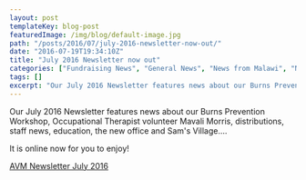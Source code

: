```yaml
---
layout: post
templateKey: blog-post
featuredImage: /img/blog/default-image.jpg
path: "/posts/2016/07/july-2016-newsletter-now-out/"
date: "2016-07-19T19:34:10Z"
title: "July 2016 Newsletter now out"
categories: ["Fundraising News", "General News", "News from Malawi", "News from the UK", "Newsletters", "Projects"]
tags: []
excerpt: "Our July 2016 Newsletter features news about our Burns Prevention Workshop, Occupational Therapist ..."
---
```


Our July 2016 Newsletter features news about our Burns Prevention Workshop, Occupational Therapist volunteer Mavali Morris, distributions, staff news, education, the new office and Sam's Village....

It is online now for you to enjoy!

[AVM Newsletter July 2016](https://f000.backblazeb2.com/file/avm-wp-uploads/2016/07/AVM-Newsletter-July-2016.pdf)